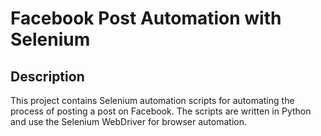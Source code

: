 # Facebook Post Automation with Selenium

## Description
This project contains Selenium automation scripts for automating the process of posting a post on Facebook. The scripts are written in Python and use the Selenium WebDriver for browser automation.

